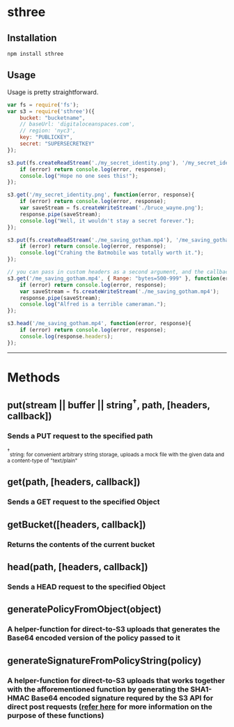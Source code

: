 # sthree

## Installation
`npm install sthree`

## Usage
Usage is pretty straightforward.

```javascript
var fs = require('fs');
var s3 = require('sthree')({
	bucket: "bucketname",
	// baseUrl: 'digitaloceanspaces.com',
	// region: 'nyc3',
	key: "PUBLICKEY",
	secret: "SUPERSECRETKEY"
});

s3.put(fs.createReadStream('./my_secret_identity.png'), '/my_secret_identity.png', function(error, response){
	if (error) return console.log(error, response);
	console.log("Hope no one sees this!");
});

s3.get('/my_secret_identity.png', function(error, response){
	if (error) return console.log(error, response);
	var saveStream = fs.createWriteStream('./bruce_wayne.png');
	response.pipe(saveStream);
	console.log("Well, it wouldn't stay a secret forever.");
});

s3.put(fs.createReadStream('./me_saving_gotham.mp4'), '/me_saving_gotham.mp4', function(error, response){
	if (error) return console.log(error, response);
	console.log("Crahing the Batmobile was totally worth it.");
});

// you can pass in custom headers as a second argument, and the callback third
s3.get('/me_saving_gotham.mp4', { Range: "bytes=500-999" }, function(error, response){
	if (error) return console.log(error, response);
	var saveStream = fs.createWriteStream('./me_saving_gotham.mp4');
	response.pipe(saveStream);
	console.log("Alfred is a terrible cameraman.");
});

s3.head('/me_saving_gotham.mp4', function(error, response){
	if (error) return console.log(error, response);
	console.log(response.headers);
});

```
<hr>

# Methods

## put(stream || buffer || string<sup>†</sup>, path, [headers, callback])
### Sends a PUT request to the specified path
<sup>†</sup><sub>string: for convenient arbitrary string storage, uploads a mock file with the given data and a content-type of "text/plain"</sub>

## get(path, [headers, callback])
### Sends a GET request to the specified Object

## getBucket([headers, callback])
### Returns the contents of the current bucket

## head(path, [headers, callback])
### Sends a HEAD request to the specified Object

## generatePolicyFromObject(object)
### A helper-function for direct-to-S3 uploads that generates the Base64 encoded version of the policy passed to it

## generateSignatureFromPolicyString(policy)
### A helper-function for direct-to-S3 uploads that works together with the afforementioned function by generating the SHA1-HMAC Base64 encoded signature requred by the S3 API for direct post requests (<a href="http://aws.amazon.com/articles/1434">refer here</a> for more information on the purpose of these functions)
